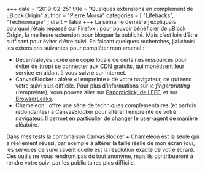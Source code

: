 +++
date        = "2019-02-25"
title       = "Quelques extensions en complément de uBlock Origin"
author      = "Pierre Morsa"
categories  = [ "Lifehacks", "Technomagie" ]
draft       = false
+++
La semaine dernière j’expliquais pourquoi j’étais repassé sur Firefox : pour pouvoir bénéficier de uBlock Origin, la meilleure extension pour bloquer la publicité. Mais c’est loin d’être suffisant pour éviter d’être suivi. En faisant quelques recherches, j’ai choisi les extensions suivantes pour compléter mon arsenal :

* Decentraleyes : crée une copie locale de certaines ressources pour éviter de (trop) se connecter aux CDN gratuits, qui monétisent leur service en aidant à vous suivre sur Internet.
* CanvasBlocker : altère « l’empreinte » de votre navigateur, ce qui rend votre suivi plus difficile. Pour plus d’informations sur le *fingerprinting* (l’empreinte), vous pouvez aller sur [Panopticlick, de l'EFF](https://panopticlick.eff.org/), et sur [BrowserLeaks](https://browserleaks.com/).
* Chameleon : offre une série de techniques complémentaires (et parfois redondantes) à CanvasBlocker pour altérer l’empreinte de votre navigateur. Il permet en particulier de changer le user-agent de manière aléatoire.

Dans mes tests la combinaison CanvasBlocker + Chameleon est la seule qui a réellement réussi, par exemple à altérer la taille réelle de mon écran (oui, les services de suivi savent quelle est la résolution exacte de votre écran). Ces outils ne vous rendront pas du tout anonyme, mais ils contribueront à rendre votre suivi par les publicitaires plus difficile. 
